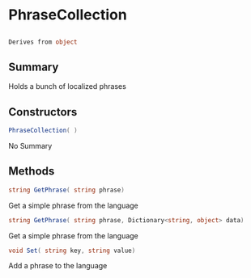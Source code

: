 # PhraseCollection

## 
```c#
Derives from object
```

## Summary

Holds a bunch of localized phrases
## Constructors

```c#
PhraseCollection( ) 
```
No Summary
## Methods

```c#
string GetPhrase( string phrase) 
```
Get a simple phrase from the language
```c#
string GetPhrase( string phrase, Dictionary<string, object> data) 
```
Get a simple phrase from the language
```c#
void Set( string key, string value) 
```
Add a phrase to the language
